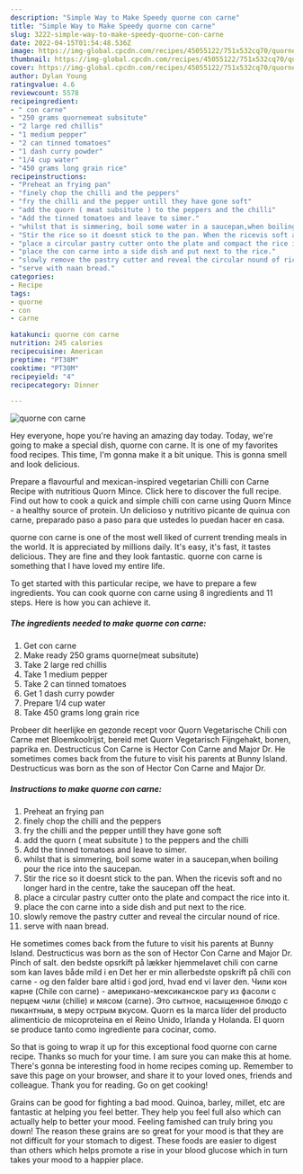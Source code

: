 ```yaml
---
description: "Simple Way to Make Speedy quorne con carne"
title: "Simple Way to Make Speedy quorne con carne"
slug: 3222-simple-way-to-make-speedy-quorne-con-carne
date: 2022-04-15T01:54:48.536Z
image: https://img-global.cpcdn.com/recipes/45055122/751x532cq70/quorne-con-carne-recipe-main-photo.jpg
thumbnail: https://img-global.cpcdn.com/recipes/45055122/751x532cq70/quorne-con-carne-recipe-main-photo.jpg
cover: https://img-global.cpcdn.com/recipes/45055122/751x532cq70/quorne-con-carne-recipe-main-photo.jpg
author: Dylan Young
ratingvalue: 4.6
reviewcount: 5578
recipeingredient:
- " con carne"
- "250 grams quornemeat subsitute"
- "2 large red chillis"
- "1 medium pepper"
- "2 can tinned tomatoes"
- "1 dash curry powder"
- "1/4 cup water"
- "450 grams long grain rice"
recipeinstructions:
- "Preheat an frying pan"
- "finely chop the chilli and the peppers"
- "fry the chilli and the pepper untill they have gone soft"
- "add the quorn ( meat subsitute ) to the peppers and the chilli"
- "Add the tinned tomatoes and leave to simer."
- "whilst that is simmering, boil some water in a saucepan,when boiling pour the rice into the saucepan."
- "Stir the rice so it doesnt stick to the pan. When the ricevis soft and no longer hard in the centre, take the saucepan off the heat."
- "place a circular pastry cutter onto the plate and compact the rice into it."
- "place the con carne into a side dish and put next to the rice."
- "slowly remove the pastry cutter and reveal the circular nound of rice."
- "serve with naan bread."
categories:
- Recipe
tags:
- quorne
- con
- carne

katakunci: quorne con carne 
nutrition: 245 calories
recipecuisine: American
preptime: "PT38M"
cooktime: "PT30M"
recipeyield: "4"
recipecategory: Dinner

---
```



![quorne con carne](https://img-global.cpcdn.com/recipes/45055122/751x532cq70/quorne-con-carne-recipe-main-photo.jpg)

Hey everyone, hope you're having an amazing day today. Today, we're going to make a special dish, quorne con carne. It is one of my favorites food recipes. This time, I'm gonna make it a bit unique. This is gonna smell and look delicious.

Prepare a flavourful and mexican-inspired vegetarian Chilli con Carne Recipe with nutritious Quorn Mince. Click here to discover the full recipe. Find out how to cook a quick and simple chilli con carne using Quorn Mince - a healthy source of protein. Un delicioso y nutritivo picante de quinua con carne, preparado paso a paso para que ustedes lo puedan hacer en casa.

quorne con carne is one of the most well liked of current trending meals in the world. It is appreciated by millions daily. It's easy, it's fast, it tastes delicious. They are fine and they look fantastic. quorne con carne is something that I have loved my entire life.


To get started with this particular recipe, we have to prepare a few ingredients. You can cook quorne con carne using 8 ingredients and 11 steps. Here is how you can achieve it.

<!--inarticleads1-->

##### The ingredients needed to make quorne con carne:

1. Get  con carne
1. Make ready 250 grams quorne(meat subsitute)
1. Take 2 large red chillis
1. Take 1 medium pepper
1. Take 2 can tinned tomatoes
1. Get 1 dash curry powder
1. Prepare 1/4 cup water
1. Take 450 grams long grain rice


Probeer dit heerlijke en gezonde recept voor Quorn Vegetarische Chili con Carne met Bloemkoolrijst, bereid met Quorn Vegetarisch Fijngehakt, bonen, paprika en. Destructicus Con Carne is Hector Con Carne and Major Dr. He sometimes comes back from the future to visit his parents at Bunny Island. Destructicus was born as the son of Hector Con Carne and Major Dr. 

<!--inarticleads2-->

##### Instructions to make quorne con carne:

1. Preheat an frying pan
1. finely chop the chilli and the peppers
1. fry the chilli and the pepper untill they have gone soft
1. add the quorn ( meat subsitute ) to the peppers and the chilli
1. Add the tinned tomatoes and leave to simer.
1. whilst that is simmering, boil some water in a saucepan,when boiling pour the rice into the saucepan.
1. Stir the rice so it doesnt stick to the pan. When the ricevis soft and no longer hard in the centre, take the saucepan off the heat.
1. place a circular pastry cutter onto the plate and compact the rice into it.
1. place the con carne into a side dish and put next to the rice.
1. slowly remove the pastry cutter and reveal the circular nound of rice.
1. serve with naan bread.


He sometimes comes back from the future to visit his parents at Bunny Island. Destructicus was born as the son of Hector Con Carne and Major Dr. Pinch of salt. den bedste opsrkift på lækker hjemmelavet chili con carne som kan laves både mild i en Det her er min allerbedste opskrift på chili con carne - og den falder bare altid i god jord, hvad end vi laver den. Чили кон карне (Chile con carne) - американо-мексиканское рагу из фасоли с перцем чили (chilie) и мясом (carne). Это сытное, насыщенное блюдо с пикантным, в меру острым вкусом. Quorn es la marca líder del producto alimenticio de micoproteína en el Reino Unido, Irlanda y Holanda. El quorn se produce tanto como ingrediente para cocinar, como. 

So that is going to wrap it up for this exceptional food quorne con carne recipe. Thanks so much for your time. I am sure you can make this at home. There's gonna be interesting food in home recipes coming up. Remember to save this page on your browser, and share it to your loved ones, friends and colleague. Thank you for reading. Go on get cooking!

Grains can be good for fighting a bad mood. Quinoa, barley, millet, etc are fantastic at helping you feel better. They help you feel full also which can actually help to better your mood. Feeling famished can truly bring you down! The reason these grains are so great for your mood is that they are not difficult for your stomach to digest. These foods are easier to digest than others which helps promote a rise in your blood glucose which in turn takes your mood to a happier place.
